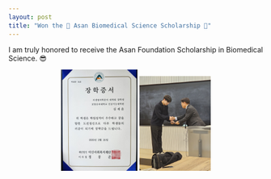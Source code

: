 ```yaml
---
layout: post
title: "Won the 🎊 Asan Biomedical Science Scholarship 🎊"
---
```


I am truly honored to receive the Asan Foundation Scholarship in Biomedical Science. 😎

<center> 
<img src="/experiences/images/picture_asan_scholarship.jpeg" width="30%" height="30%"> 
<img src="/experiences/images/picture_asan_scholarship1.jpeg" width="28%" height="28%">
</center>